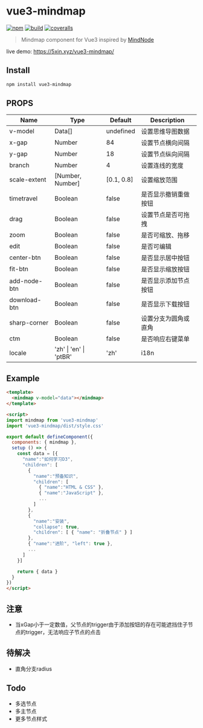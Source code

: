 # vue3-mindmap

[![npm](https://img.shields.io/npm/v/vue3-mindmap)](https://www.npmjs.com/package/vue3-mindmap)
[![build](https://github.com/hellowuxin/vue3-mindmap/actions/workflows/blank.yml/badge.svg)](https://github.com/hellowuxin/vue3-mindmap/actions)
[![coveralls](https://img.shields.io/coveralls/github/hellowuxin/vue3-mindmap)](https://coveralls.io/github/hellowuxin/vue3-mindmap)

> Mindmap component for Vue3 inspired by [MindNode](https://mindnode.com)

live demo: <https://5xin.xyz/vue3-mindmap/>

## Install

```sh
npm install vue3-mindmap
```

## PROPS

| Name         | Type                     | Default    | Description          |
| ---          | ---                      | ---        | ---                  |
| v-model      | Data[]                   | undefined  | 设置思维导图数据        |
| x-gap        | Number                   | 84         | 设置节点横向间隔        |
| y-gap        | Number                   | 18         | 设置节点纵向间隔        |
| branch       | Number                   | 4          | 设置连线的宽度          |
| scale-extent | [Number, Number]         | [0.1, 0.8] | 设置缩放范围           |
| timetravel   | Boolean                  | false      | 是否显示撤销重做按钮     |
| drag         | Boolean                  | false      | 设置节点是否可拖拽      |
| zoom         | Boolean                  | false      | 是否可缩放、拖移        |
| edit         | Boolean                  | false      | 是否可编辑             |
| center-btn   | Boolean                  | false      | 是否显示居中按钮        |
| fit-btn      | Boolean                  | false      | 是否显示缩放按钮        |
| add-node-btn | Boolean                  | false      | 是否显示添加节点按钮     |
| download-btn | Boolean                  | false      | 是否显示下载按钮        |
| sharp-corner | Boolean                  | false      | 设置分支为圆角或直角     |
| ctm          | Boolean                  | false      | 是否响应右键菜单        |
| locale       | 'zh' \| 'en' \| 'ptBR'   | 'zh'       | i18n                  |

## Example

```html
<template>
  <mindmap v-model="data"></mindmap>
</template>

<script>
import mindmap from 'vue3-mindmap'
import 'vue3-mindmap/dist/style.css'

export default defineComponent({
  components: { mindmap },
  setup () => {
    const data = [{
      "name":"如何学习D3",
      "children": [
        {
          "name":"预备知识",
          "children": [
            { "name":"HTML & CSS" },
            { "name":"JavaScript" },
            ...
          ]
        },
        {
          "name":"安装",
          "collapse": true,
          "children": [ { "name": "折叠节点" } ]
        },
        { "name":"进阶", "left": true },
        ...
      ]
    }]

    return { data }
  }
})
</script>
```

## 注意

- 当xGap小于一定数值，父节点的trigger由于添加按钮的存在可能遮挡住子节点的trigger，无法响应子节点的点击

## 待解决

- 直角分支radius

## Todo

- 多选节点
- 多主节点
- 更多节点样式

